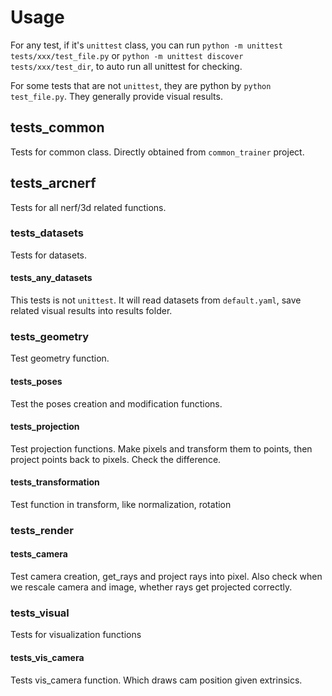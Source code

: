 # Usage
For any test, if it's `unittest` class, you can run
`python -m unittest tests/xxx/test_file.py` or
`python -m unittest discover tests/xxx/test_dir`, to auto run
all unittest for checking.

For some tests that are not `unittest`, they are python by
`python test_file.py`. They generally provide visual results.

## tests_common
Tests for common class. Directly obtained from `common_trainer` project.

## tests_arcnerf
Tests for all nerf/3d related functions.

### tests_datasets
Tests for datasets.
#### tests_any_datasets
This tests is not `unittest`. It will read datasets from `default.yaml`,
save related visual results into results folder.

### tests_geometry
Test geometry function.
#### tests_poses
Test the poses creation and modification functions.
#### tests_projection
Test projection functions. Make pixels and transform them to points, then project points
back to pixels. Check the difference.
#### tests_transformation
Test function in transform, like normalization, rotation

### tests_render
#### tests_camera
Test camera creation, get_rays and project rays into pixel.
Also check when we rescale camera and image, whether rays get projected correctly.

### tests_visual
Tests for visualization functions
#### tests_vis_camera
Tests vis_camera function. Which draws cam position given extrinsics.
